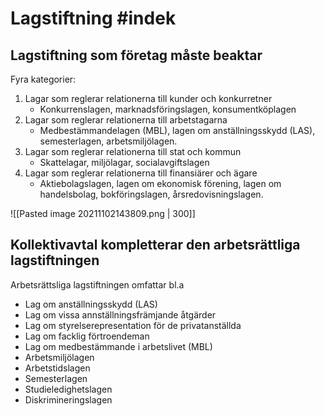 # Lagstiftning #indek 

## Lagstiftning som företag måste beaktar
Fyra kategorier:
1. Lagar som reglerar relationerna till kunder och konkurretner
	- Konkurrenslagen, marknadsföringslagen, konsumentköplagen
2. Lagar som reglerar relationerna till arbetstagarna
	- Medbestämmandelagen (MBL), lagen om anställningsskydd (LAS), semesterlagen, arbetsmiljölagen.
3. Lagar som reglerar relationerna till stat och kommun
	- Skattelagar, miljölagar, socialavgiftslagen
4. Lagar som reglerar relationerna till finansiärer och ägare
	- Aktiebolagslagen, lagen om ekonomisk förening, lagen om handelsbolag, bokföringslagen, årsredovisningslagen.

![[Pasted image 20211102143809.png | 300]]

## Kollektivavtal kompletterar den arbetsrättliga lagstiftningen
Arbetsrättsliga lagstiftningen omfattar bl.a
- Lag om anställningsskydd (LAS)
- Lag om vissa annställningsfrämjande åtgärder
- Lag om styrelserepresentation för de privatanställda
- Lag om facklig förtroendeman
- Lag om medbestämmande i arbetslivet (MBL)
- Arbetsmiljölagen
- Arbetstidslagen
- Semesterlagen
- Studieledighetslagen
- Diskrimineringslagen

